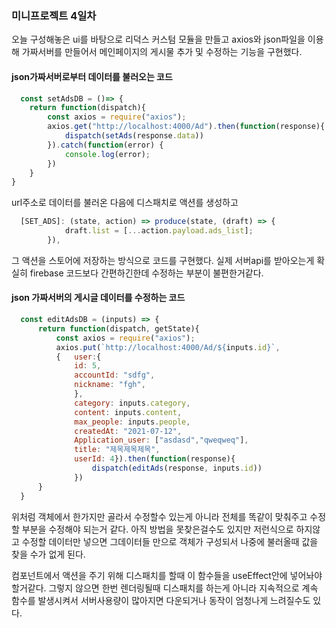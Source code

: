 ### 미니프로젝트 4일차

오늘 구성해놓은 ui를 바탕으로 리덕스 커스텀 모듈을 만들고 axios와 json파일을 이용해 가짜서버를 만들어서 메인페이지의 게시물 추가 및 수정하는 기능을 구현했다.

#### json가짜서버로부터 데이터를 불러오는 코드
~~~javascript
  const setAdsDB = ()=> {
    return function(dispatch){
        const axios = require("axios");
        axios.get("http://localhost:4000/Ad").then(function(response){
            dispatch(setAds(response.data))
        }).catch(function(error) {
            console.log(error);
        })
    }
}
~~~
url주소로 데이터를 불러온 다음에 디스패치로 액션를 생성하고
~~~javascript
  [SET_ADS]: (state, action) => produce(state, (draft) => {
            draft.list = [...action.payload.ads_list];
        }),
~~~
그 액션을 스토어에 저장하는 방식으로 코드를 구현했다.
실제 서버api를 받아오는게 확실히 firebase 코드보다 간편하긴한데 수정하는 부분이 불편한거같다.

#### json 가짜서버의 게시글 데이터를 수정하는 코드
~~~javascript
  const editAdsDB = (inputs) => {
      return function(dispatch, getState){
          const axios = require("axios");
          axios.put(`http://localhost:4000/Ad/${inputs.id}`,
          {   user:{
              id: 5,
              accountId: "sdfg",
              nickname: "fgh",
              },
              category: inputs.category,
              content: inputs.content,
              max_people: inputs.people,
              createdAt: "2021-07-12",
              Application_user: ["asdasd","qweqweq"],
              title: "제목제목제목",
              userId: 4}).then(function(response){
                  dispatch(editAds(response, inputs.id))
              })
      }
  }
~~~
위처럼 객체에서 한가지만 골라서 수정할수 있는게 아니라 전체를 똑같이 맞춰주고 수정할 부분을 수정해야 되는거 같다. 아직 방법을 못찾은걸수도 있지만
저런식으로 하지않고 수정할 데이터만 넣으면 그데이터들 만으로 객체가 구성되서 나중에 불러올때 값을 찾을 수가 없게 된다.

컴포넌트에서 액션을 주기 위해 디스패치를 할때 이 함수들을 useEffect안에 넣어놔야 할거같다. 그렇지 않으면 한번 렌더링될때 디스패치를 하는게 아니라 지속적으로 계속 함수를 발생시켜서 서버사용량이 많아지면
다운되거나 동작이 엄청나게 느려질수도 있다.
